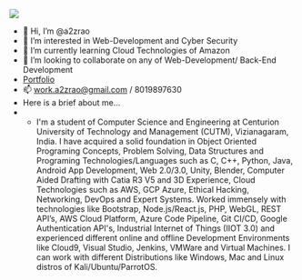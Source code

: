 [![](https://mermaid.ink/img/pako:eNpVUcFqwzAM_RXhc25jG-SWrmXtIKWQlF1yEbHauHPk4NjbQum_T52bjRqeEe896RnrrFqnSeXq5KJnmhoGOcEES1BO8JZYqI21sHVfSR6pDcYxrHRs8VolGqBqO-cs5PAgKBaLdQWztDbH7l9_FGzR44SMf5Y9m0_yowmTqM-Cl31dFrv7zHfnP-aGnbgdo73Z166nWdpwIM9jZwZYfQ_kDXFL4nkSvG7qZQXZ3Xh5ILIeQRJu0wprk5RulamefI9Gy2edr1yjQkeSqHIpNR0w2tCohi9ixRhcNXGr8uAjZSoOGgMtDR499io_oB2FJW2C82VawO8eLj_d7nnr?type=png)](https://mermaid.live/edit#pako:eNpVUcFqwzAM_RXhc25jG-SWrmXtIKWQlF1yEbHauHPk4NjbQum_T52bjRqeEe896RnrrFqnSeXq5KJnmhoGOcEES1BO8JZYqI21sHVfSR6pDcYxrHRs8VolGqBqO-cs5PAgKBaLdQWztDbH7l9_FGzR44SMf5Y9m0_yowmTqM-Cl31dFrv7zHfnP-aGnbgdo73Z166nWdpwIM9jZwZYfQ_kDXFL4nkSvG7qZQXZ3Xh5ILIeQRJu0wprk5RulamefI9Gy2edr1yjQkeSqHIpNR0w2tCohi9ixRhcNXGr8uAjZSoOGgMtDR499io_oB2FJW2C82VawO8eLj_d7nnr)
- 👋 Hi, I’m @a2zrao
- 👀 I’m interested in Web-Development and Cyber Security
- 🌱 I’m currently learning Cloud Technologies of Amazon
- 💞️ I’m looking to collaborate on any of Web-Development/ Back-End Development
- [Portfolio](https://uppada4u.web.app/)
- 📫 work.a2zrao@gmail.com / 8019897630
- Here is a brief about me...
- - I'm a student of Computer Science and Engineering at Centurion University of Technology and Management (CUTM), Vizianagaram, India. I have acquired a solid foundation in Object Oriented Programing Concepts, Problem Solving, Data Structures and Programing Technologies/Languages such as C, C++, Python, Java, Android App Development, Web 2.0/3.0, Unity, Blender, Computer Aided Drafting with Catia R3 V5 and 3D Experience, Cloud Technologies such as AWS, GCP Azure, Ethical Hacking, Networking, DevOps and Expert Systems. Worked immensely with technologies like Bootstrap, Node.js/React.js, PHP, WebGL, REST API’s, AWS Cloud Platform, Azure Code Pipeline, Git CI/CD, Google Authentication API's, Industrial Internet of Things (IIOT 3.0) and experienced different online and offline Development Environments like Cloud9, Visual Studio, Jenkins, VMWare and Virtual Machines. I can work with different Distributions like Windows, Mac and Linux distros of Kali/Ubuntu/ParrotOS.

<!---
a2zrao/a2zrao is a ✨ special ✨ repository because its `README.md` (this file) appears on your GitHub profile.
You can click the Preview link to take a look at your changes.
--->
